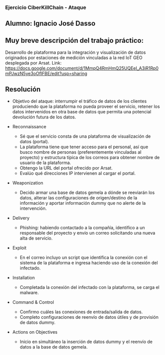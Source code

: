 ### Ejercicio CiberKillChain - Ataque

## Alumno: Ignacio José Dasso

## Muy breve descripción del trabajo práctico:
Desarrollo de plataforma para la integración y visualización de datos originados por estaciones de medición vinculadas a la red IoT GEO desplegada por Arsat.
Link: https://docs.google.com/document/d/1MmpQ4RmHmQ25UQEeI_A3iR1Rp0mPJwzN5ye3oOfIFBE/edit?usp=sharing

## Resolución
 * Objetivo del ataque: interrumpir el tráfico de datos de los clientes produciendo que la plataforma no pueda proveer el servicio, retener los datos intervenidos en otra base de datos que permita una potencial devolución futura de los datos.

* Reconnaissance
  - Sé que el servicio consta de una plataforma de visualización de datos (portal).
  - La plataforma tiene que tener acceso para el personal, así que busco nombre de personas (preferentemente vinculadas al proyecto) y estructura típica de los correos para obtener nombre de usuario de la plataforma.
  - Obtengo la URL del portal ofrecido por Arsat.
  - Evalúo qué direcciones IP intervienen al cargar el portal.
  
* Weaponization
  - Decido armar una base de datos gemela a dónde se reeviarán los datos, alterar las configuraciones de origen/destino de la información y aportar información dummy que no alerte de la intervención.
  
* Delivery
  - Phishing: habiendo contactado a la compañía, identifico a un responsable del proyecto y envío un correo solicitando una nueva alta de servicio.
  
* Exploit
  - En el correo incluyo un script que identifica la conexión con el sistema de la plataforma e ingresa haciendo uso de la conexión del infectado.
  
* Installation  
  - Completada la conexión del infectado con la plataforma, se carga el malware.

* Command & Control
  - Confirmo cuáles las conexiones de entrada/salida de datos.
  - Completo configuraciones de reenvío de datos útiles y de provisión de datos dummy.
  
* Actions on Objectives
  - Inicio en simultáneo la inserción de datos dummy y el reenvío de datos a la base de datos gemela.
